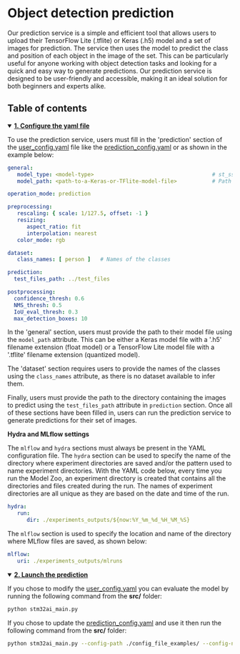 # Object detection prediction

Our prediction service is a simple and efficient tool that allows users to upload their TensorFlow Lite (.tflite) or Keras (.h5) model and a set of images for prediction. The service then uses the model to predict the class and position of each object in the image of the set. This can be particularly useful for anyone working with object detection tasks and looking for a quick and easy way to generate predictions. Our prediction service is designed to be user-friendly and accessible, making it an ideal solution for both beginners and experts alike.

## <a id="">Table of contents</a>

<details open><summary><a href="#1"><b>1. Configure the yaml file</b></a></summary><a id="1"></a>

To use the prediction service, users must fill in the 'prediction' section of the [user_config.yaml](../user_config.yaml) file like the [prediction_config.yaml](../config_file_examples/prediction_config.yaml) or as shown in the example below:

```yaml
general:
   model_type: <model-type>                                     # st_ssd_mobilenet_v1, ssd_mobilenet_v2_fpnlite, tiny_yolo_v2
   model_path: <path-to-a-Keras-or-TFlite-model-file>           # Path to the model to use to make predictions

operation_mode: prediction

preprocessing:
   rescaling: { scale: 1/127.5, offset: -1 }
   resizing:
      aspect_ratio: fit
      interpolation: nearest
   color_mode: rgb

dataset:
   class_names: [ person ]   # Names of the classes

prediction:
  test_files_path: ../test_files

postprocessing:
  confidence_thresh: 0.6
  NMS_thresh: 0.5
  IoU_eval_thresh: 0.3
  max_detection_boxes: 10
```

In the 'general' section, users must provide the path to their model file using the `model_path` attribute. This can be either a Keras model file with a '.h5' filename extension (float model) or a TensorFlow Lite model file with a '.tflite' filename extension (quantized model).

The 'dataset' section requires users to provide the names of the classes using the `class_names` attribute, as there is no dataset available to infer them.

Finally, users must provide the path to the directory containing the images to predict using the `test_files_path` attribute in `prediction` section. Once all of these sections have been filled in, users can run the prediction service to generate predictions for their set of images.

**Hydra and MLflow settings**

The `mlflow` and `hydra` sections must always be present in the YAML configuration file. The `hydra` section can be used to specify the name of the directory where experiment directories are saved and/or the pattern used to name experiment directories. With the YAML code below, every time you run the Model Zoo, an experiment directory is created that contains all the directories and files created during the run. The names of experiment directories are all unique as they are based on the date and time of the run.

```yaml
hydra:
   run:
      dir: ./experiments_outputs/${now:%Y_%m_%d_%H_%M_%S}
```

The `mlflow` section is used to specify the location and name of the directory where MLflow files are saved, as shown below:

```yaml
mlflow:
   uri: ./experiments_outputs/mlruns
```

</details>
<details open><summary><a href="#2"><b>2. Launch the prediction</b></a></summary><a id="2"></a>

If you chose to modify the [user_config.yaml](../user_config.yaml) you can evaluate the model by running the following command from the **src/** folder:

```bash
python stm32ai_main.py 
```
If you chose to update the [prediction_config.yaml](../config_file_examples/prediction_config.yaml) and use it then run the following command from the **src/** folder: 

```bash
python stm32ai_main.py --config-path ./config_file_examples/ --config-name prediction_config.yaml
```

</details>
